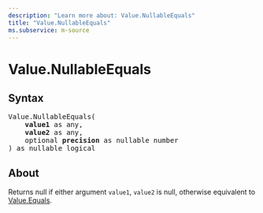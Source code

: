 ```yaml
---
description: "Learn more about: Value.NullableEquals"
title: "Value.NullableEquals"
ms.subservice: m-source
---
```

# Value.NullableEquals

## Syntax

<pre>
Value.NullableEquals(
    <b>value1</b> as any,
    <b>value2</b> as any,
    optional <b>precision</b> as nullable number
) as nullable logical
</pre>

## About

Returns null if either argument `value1`, `value2` is null, otherwise equivalent to [Value.Equals](value-equals.md).
